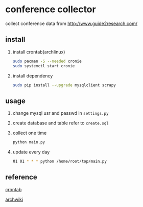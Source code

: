 # conference collector

collect conference data from http://www.guide2research.com/

## install

1. install crontab(archlinux)

    ```sh
    sudo pacman -S --needed cronie
    sudo systemctl start cronie
    ```
    
2. install dependency

    ```sh
    sudo pip install --upgrade mysqlclient scrapy
    ```
## usage

1. change mysql usr and passwd in `settings.py`

2. create database and table refer to `create.sql`

3. collect one time

    ```sh
    python main.py
    ```
    
4. update every day

    ```sh
    01 01 * * * python /home/root/top/main.py
    ```

## reference
[crontab](http://linuxtools-rst.readthedocs.io/zh_CN/latest/tool/crontab.html)

[archwiki](https://wiki.archlinux.org/index.php/Cron_(%E7%AE%80%E4%BD%93%E4%B8%AD%E6%96%87))

